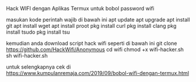 Hack WIFI dengan Aplikas Termux untuk bobol password wifi 

masukan kode perintah wajib di bawah ini
 apt update
apt upgrade
apt install git
apt install wget
apt install proot
pkg install curl
pkg install clang
pkg install tsudo
pkg install tsu

kemudian anda download script hack wifi seperti di bawah ini
 git clone https://github.com/HackWifi/Anonymous
cd wifi
chmod +x wifi-hacker.sh
sh wifi-hacker.sh


untuk selengkapnya cek di https://www.kumpulanremaja.com/2019/09/bobol-wifi-dengan-termux.html
